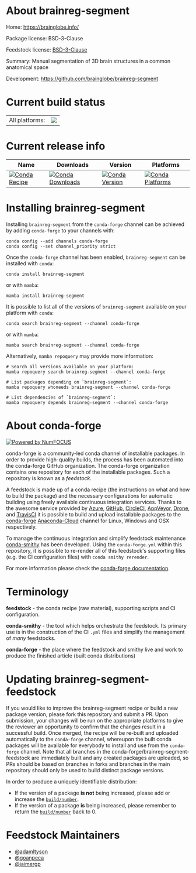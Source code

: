 About brainreg-segment
======================

Home: https://brainglobe.info/

Package license: BSD-3-Clause

Feedstock license: [BSD-3-Clause](https://github.com/conda-forge/brainreg-segment-feedstock/blob/main/LICENSE.txt)

Summary: Manual segmentation of 3D brain structures in a common anatomical space

Development: https://github.com/brainglobe/brainreg-segment

Current build status
====================


<table><tr><td>All platforms:</td>
    <td>
      <a href="https://dev.azure.com/conda-forge/feedstock-builds/_build/latest?definitionId=15470&branchName=main">
        <img src="https://dev.azure.com/conda-forge/feedstock-builds/_apis/build/status/brainreg-segment-feedstock?branchName=main">
      </a>
    </td>
  </tr>
</table>

Current release info
====================

| Name | Downloads | Version | Platforms |
| --- | --- | --- | --- |
| [![Conda Recipe](https://img.shields.io/badge/recipe-brainreg--segment-green.svg)](https://anaconda.org/conda-forge/brainreg-segment) | [![Conda Downloads](https://img.shields.io/conda/dn/conda-forge/brainreg-segment.svg)](https://anaconda.org/conda-forge/brainreg-segment) | [![Conda Version](https://img.shields.io/conda/vn/conda-forge/brainreg-segment.svg)](https://anaconda.org/conda-forge/brainreg-segment) | [![Conda Platforms](https://img.shields.io/conda/pn/conda-forge/brainreg-segment.svg)](https://anaconda.org/conda-forge/brainreg-segment) |

Installing brainreg-segment
===========================

Installing `brainreg-segment` from the `conda-forge` channel can be achieved by adding `conda-forge` to your channels with:

```
conda config --add channels conda-forge
conda config --set channel_priority strict
```

Once the `conda-forge` channel has been enabled, `brainreg-segment` can be installed with `conda`:

```
conda install brainreg-segment
```

or with `mamba`:

```
mamba install brainreg-segment
```

It is possible to list all of the versions of `brainreg-segment` available on your platform with `conda`:

```
conda search brainreg-segment --channel conda-forge
```

or with `mamba`:

```
mamba search brainreg-segment --channel conda-forge
```

Alternatively, `mamba repoquery` may provide more information:

```
# Search all versions available on your platform:
mamba repoquery search brainreg-segment --channel conda-forge

# List packages depending on `brainreg-segment`:
mamba repoquery whoneeds brainreg-segment --channel conda-forge

# List dependencies of `brainreg-segment`:
mamba repoquery depends brainreg-segment --channel conda-forge
```


About conda-forge
=================

[![Powered by
NumFOCUS](https://img.shields.io/badge/powered%20by-NumFOCUS-orange.svg?style=flat&colorA=E1523D&colorB=007D8A)](https://numfocus.org)

conda-forge is a community-led conda channel of installable packages.
In order to provide high-quality builds, the process has been automated into the
conda-forge GitHub organization. The conda-forge organization contains one repository
for each of the installable packages. Such a repository is known as a *feedstock*.

A feedstock is made up of a conda recipe (the instructions on what and how to build
the package) and the necessary configurations for automatic building using freely
available continuous integration services. Thanks to the awesome service provided by
[Azure](https://azure.microsoft.com/en-us/services/devops/), [GitHub](https://github.com/),
[CircleCI](https://circleci.com/), [AppVeyor](https://www.appveyor.com/),
[Drone](https://cloud.drone.io/welcome), and [TravisCI](https://travis-ci.com/)
it is possible to build and upload installable packages to the
[conda-forge](https://anaconda.org/conda-forge) [Anaconda-Cloud](https://anaconda.org/)
channel for Linux, Windows and OSX respectively.

To manage the continuous integration and simplify feedstock maintenance
[conda-smithy](https://github.com/conda-forge/conda-smithy) has been developed.
Using the ``conda-forge.yml`` within this repository, it is possible to re-render all of
this feedstock's supporting files (e.g. the CI configuration files) with ``conda smithy rerender``.

For more information please check the [conda-forge documentation](https://conda-forge.org/docs/).

Terminology
===========

**feedstock** - the conda recipe (raw material), supporting scripts and CI configuration.

**conda-smithy** - the tool which helps orchestrate the feedstock.
                   Its primary use is in the construction of the CI ``.yml`` files
                   and simplify the management of *many* feedstocks.

**conda-forge** - the place where the feedstock and smithy live and work to
                  produce the finished article (built conda distributions)


Updating brainreg-segment-feedstock
===================================

If you would like to improve the brainreg-segment recipe or build a new
package version, please fork this repository and submit a PR. Upon submission,
your changes will be run on the appropriate platforms to give the reviewer an
opportunity to confirm that the changes result in a successful build. Once
merged, the recipe will be re-built and uploaded automatically to the
`conda-forge` channel, whereupon the built conda packages will be available for
everybody to install and use from the `conda-forge` channel.
Note that all branches in the conda-forge/brainreg-segment-feedstock are
immediately built and any created packages are uploaded, so PRs should be based
on branches in forks and branches in the main repository should only be used to
build distinct package versions.

In order to produce a uniquely identifiable distribution:
 * If the version of a package **is not** being increased, please add or increase
   the [``build/number``](https://docs.conda.io/projects/conda-build/en/latest/resources/define-metadata.html#build-number-and-string).
 * If the version of a package **is** being increased, please remember to return
   the [``build/number``](https://docs.conda.io/projects/conda-build/en/latest/resources/define-metadata.html#build-number-and-string)
   back to 0.

Feedstock Maintainers
=====================

* [@adamltyson](https://github.com/adamltyson/)
* [@goanpeca](https://github.com/goanpeca/)
* [@jaimergp](https://github.com/jaimergp/)

